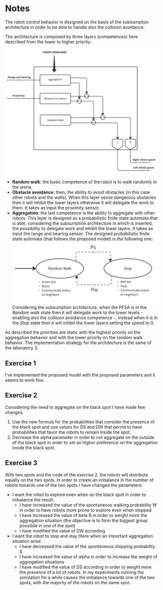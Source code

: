 # Notes

The robot control behavior is designed on the basis of the subsumption architecture in order to be able to handle also the collision avoidance.

The architecture is composed by three layers (competences) here described from the lower to higher priority:

![](arch.jpg)

- **Random walk**: the basic competence of the robot is to walk randomly in the arena.
- **Obstacle avoidance**: then, the ability to avoid obstacles (in this case other robots and the walls). When this layer sense dangerous obstacles then it will inhibit the lower layers otherwise it will delegate the work to them. It takes as input the proximity sensor.
- **Aggregation**: the last competence is the ability to aggregate with other robots. This layer is designed as a probabilistic finite state automata that is able, considering the subsumption architecture in which is inserted, the possibility to delegate work and inhibit the lower layers. It takes as input the range and bearing sensor.
The designed probabilistic finite state automata (that follows the proposed model) is the following one:
![](aggregation.jpg)
Considering the subsumption architecture, when the PFSA is in the *Random walk* state then it will delegate work to the lower levels - enabling also the collision avoidance competence -, instead when it is in the *Stop* state then it will inhibit the lower layers setting the speed to 0.

As described the priorities are static with the highest priority on the aggregation behavior and with the lower priority on the random walk behavior.
The implementation strategy for the architecture is the same of the laboratory 3.

## Exercise 1
I've implemented the proposed model with the proposed parameters and it seems to work fine.

## Exercise 2
Considering the need to aggregate on the black spot I have made few changes:
1. Use the new formula for the probabilities that consider the presence of the black spot and use values for DS and DW that permit to have probabilities that favor the robots to remain inside the spot.
2. Decrease the alpha parameter in order to not aggregate on the outside of the black spot in order to set an higher preference on the aggregation inside the black spot.

## Exercise 3
With two spots and the code of the exercise 2, the robots will distribute equally on the two spots.
In order to create an imbalance in the number of robots towards one of the two spots I have changed the parameters:
- I want the robot to explore even when on the black spot in order to imbalance the result:
    - I have increased the value of the spontaneous walking probability W in order to have robots more prone to explore even when stopped
    - I have increased the value of beta B in order to weight more the aggregation situation (the objective is to form the biggest group possibile in one of the spot)
    - I have modified the value of DW according
- I want the robot to stop and stay there when an important aggregation situation arise:
    - I have decreased the value of the spontaneous stopping probability S
    - I have increased the value of alpha in order to increase the weight of aggregation situations
    - I have modified the value of DS according in order to weight more the presence of a lot of robots.
In my experiments running the simulation for a while causes the imbalance towards one of the two spots, with the majority of the robots on the same spot.